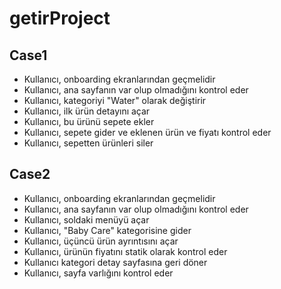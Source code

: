 # getirProject
## Case1
- Kullanıcı, onboarding ekranlarından geçmelidir
- Kullanıcı, ana sayfanın var olup olmadığını kontrol eder
- Kullanıcı, kategoriyi "Water" olarak değiştirir
- Kullanıcı, ilk ürün detayını açar
- Kullanıcı, bu ürünü sepete ekler
- Kullanıcı, sepete gider ve eklenen ürün ve fiyatı kontrol eder
- Kullanıcı, sepetten ürünleri siler
## Case2
- Kullanıcı, onboarding ekranlarından geçmelidir
- Kullanıcı, ana sayfanın var olup olmadığını kontrol eder
- Kullanıcı, soldaki menüyü açar
- Kullanıcı, "Baby Care" kategorisine gider
- Kullanıcı, üçüncü ürün ayrıntısını açar
- Kullanıcı, ürünün fiyatını statik olarak kontrol eder
- Kullanıcı kategori detay sayfasına geri döner
- Kullanıcı, sayfa varlığını kontrol eder
